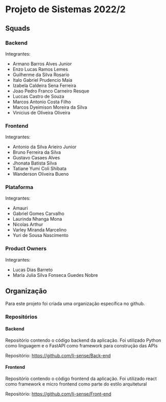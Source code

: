 # Projeto de Sistemas 2022/2

## Squads

### Backend

Integrantes:

- Armano Barros Alves Junior
- Enzo Lucas Ramos Lemes
- Guilherme da Silva Rosario
- Italo Gabriel Prudencio Maia
- Izabela Caldeira Sena Ferreira
- Joao Pedro Franco Carneiro Resque
- Luccas Castro de Souza
- Marcos Antonio Costa Filho
- Marcos Dyeimison Moreira da Silva
- Vinicius de Oliveira Oliveira

### Frontend

Integrantes:

- Antonio da Silva Arieiro Junior
- Bruno Ferreira da Silva
- Gustavo Casaes Alves
- Jhonata Batista Silva
- Tatiane Yumi Coli Shibata
- Wanderson Oliveira Bueno

### Plataforma

Integrantes:

- Amauri
- Gabriel Gomes Carvalho
- Laurinda Nhanga Mona
- Nicolas Arthur
- Varley Miranda Marcelino
- Yuri de Sousa Nascimento

### Product Owners

Integrantes:

- Lucas Dias Barreto
- Maria Julia Silva Fonseca Guedes Nobre

## Organização

Para este projeto foi criada uma organização específica no github.

### Repositórios

#### Backend

Repositório contendo o código backend da aplicação. Foi utilizado Python como linguagem e o FastAPI como framework para construção das APIs

Repositório: https://github.com/li-sense/Back-end

#### Frontend

Repositório contendo o código frontend da aplicação. Foi utilizado react como framework e micro frontend como parte do estilo arquitetural

Repositório: https://github.com/li-sense/Front-end

